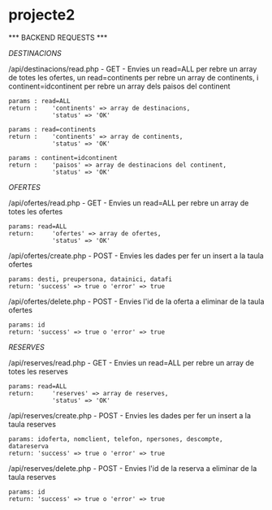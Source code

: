 # projecte2

*** BACKEND REQUESTS ***

*DESTINACIONS*

/api/destinacions/read.php - GET - Envies un read=ALL per rebre un array de totes les ofertes, 
                                    un read=continents per rebre un array de continents, i 
                                    continent=idcontinent per rebre un array dels paisos del continent

    params : read=ALL 
    return :    'continents' => array de destinacions,
                'status' => 'OK'

    params : read=continents
    return :    'continents' => array de continents,
                'status' => 'OK'

    params : continent=idcontinent
    return :    'paisos' => array de destinacions del continent,
                'status' => 'OK'

*OFERTES*

/api/ofertes/read.php - GET - Envies un read=ALL per rebre un array de totes les ofertes

    params: read=ALL
    return:     'ofertes' => array de ofertes,
                'status' => 'OK'

/api/ofertes/create.php - POST - Envies les dades per fer un insert a la taula ofertes 

    params: desti, preupersona, datainici, datafi
    return: 'success' => true o 'error' => true

/api/ofertes/delete.php - POST - Envies l'id de la oferta a eliminar de la taula ofertes

    params: id
    return: 'success' => true o 'error' => true

*RESERVES*

/api/reserves/read.php - GET - Envies un read=ALL per rebre un array de totes les reserves

    params: read=ALL
    return:     'reserves' => array de reserves,
                'status' => 'OK'

/api/reserves/create.php - POST - Envies les dades per fer un insert a la taula reserves 

    params: idoferta, nomclient, telefon, npersones, descompte, datareserva
    return: 'success' => true o 'error' => true

/api/reserves/delete.php - POST - Envies l'id de la reserva a eliminar de la taula reserves

    params: id
    return: 'success' => true o 'error' => true
